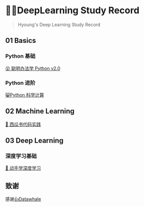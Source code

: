 # 🚵‍♀️DeepLearning Study Record

> Hyoung's Deep Learning Study Record

## 01 Basics

### Python 基础

[😲 聪明办法学 Python v2.0](./learn-python-the-smart-way)

### Python 进阶

[😸Python 科学计算](./scientific-computing)

## 02 Machine Learning

[🍉 西瓜书代码实践](./machine-learning-toy-code)

## 03 Deep Learning

### 深度学习基础

[🥸 动手学深度学习](./d2l-zh/)

## 致谢

感谢[👍Datawhale](https://github.com/datawhalechina)
